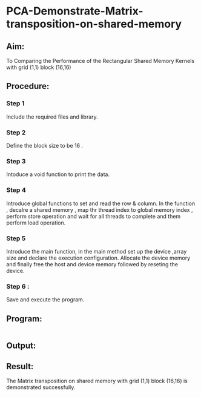 # PCA-Demonstrate-Matrix-transposition-on-shared-memory
## Aim:
To Comparing the Performance of the Rectangular Shared Memory Kernels with  grid (1,1) block (16,16)
## Procedure:

### Step 1
Include the required files and library.

### Step 2
Define the block size to be 16 .

### Step 3
Intoduce a void function to print the data.

### Step 4
Introduce global functions to set and read the row & column. In the function , decalre a shared memory , map thr thread index to global memory index , perform store operation and wait for all threads to complete and them perform load operation.

### Step 5
Introduce the main function, in the main method set up the device ,array size and declare the execution configuration. Allocate the device memory and finally free the host and device memory followed by reseting the device.

### Step 6 :
Save and execute the program.

## Program:
```cuda

```
## Output:

## Result:
The Matrix transposition on shared memory with grid (1,1) block (16,16) is demonstrated successfully.


